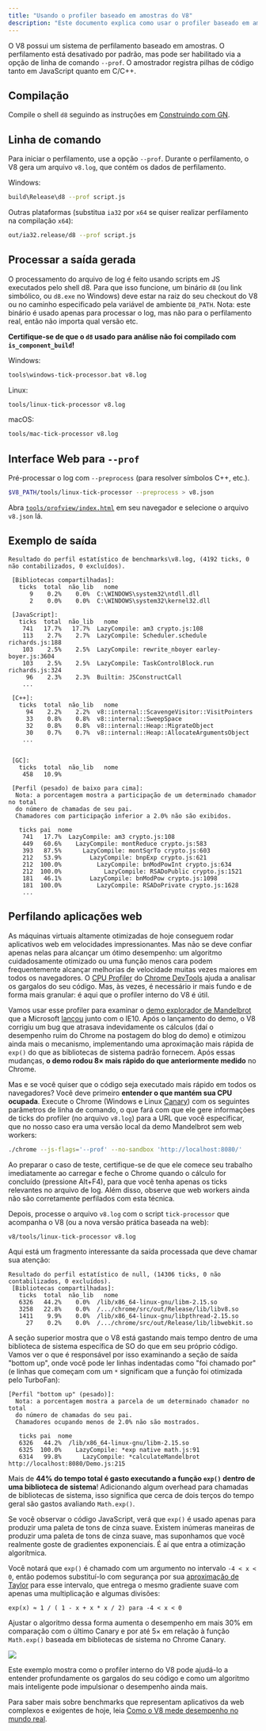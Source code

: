 ```yaml
---
title: "Usando o profiler baseado em amostras do V8"
description: "Este documento explica como usar o profiler baseado em amostras do V8."
---
```

O V8 possui um sistema de perfilamento baseado em amostras. O perfilamento está desativado por padrão, mas pode ser habilitado via a opção de linha de comando `--prof`. O amostrador registra pilhas de código tanto em JavaScript quanto em C/C++.

## Compilação

Compile o shell `d8` seguindo as instruções em [Construindo com GN](/docs/build-gn).

## Linha de comando

Para iniciar o perfilamento, use a opção `--prof`. Durante o perfilamento, o V8 gera um arquivo `v8.log`, que contém os dados de perfilamento.

Windows:

```bash
build\Release\d8 --prof script.js
```

Outras plataformas (substitua `ia32` por `x64` se quiser realizar perfilamento na compilação `x64`):

```bash
out/ia32.release/d8 --prof script.js
```

## Processar a saída gerada

O processamento do arquivo de log é feito usando scripts em JS executados pelo shell d8. Para que isso funcione, um binário `d8` (ou link simbólico, ou `d8.exe` no Windows) deve estar na raiz do seu checkout do V8 ou no caminho especificado pela variável de ambiente `D8_PATH`. Nota: este binário é usado apenas para processar o log, mas não para o perfilamento real, então não importa qual versão etc.

**Certifique-se de que o `d8` usado para análise não foi compilado com `is_component_build`!**

Windows:

```bash
tools\windows-tick-processor.bat v8.log
```

Linux:

```bash
tools/linux-tick-processor v8.log
```

macOS:

```bash
tools/mac-tick-processor v8.log
```

## Interface Web para `--prof`

Pré-processar o log com `--preprocess` (para resolver símbolos C++, etc.).

```bash
$V8_PATH/tools/linux-tick-processor --preprocess > v8.json
```

Abra [`tools/profview/index.html`](https://v8.dev/tools/head/profview) em seu navegador e selecione o arquivo `v8.json` lá.

## Exemplo de saída

```
Resultado do perfil estatístico de benchmarks\v8.log, (4192 ticks, 0 não contabilizados, 0 excluídos).

 [Bibliotecas compartilhadas]:
   ticks  total  não_lib   nome
      9    0.2%    0.0%  C:\WINDOWS\system32\ntdll.dll
      2    0.0%    0.0%  C:\WINDOWS\system32\kernel32.dll

 [JavaScript]:
   ticks  total  não_lib   nome
    741   17.7%   17.7%  LazyCompile: am3 crypto.js:108
    113    2.7%    2.7%  LazyCompile: Scheduler.schedule richards.js:188
    103    2.5%    2.5%  LazyCompile: rewrite_nboyer earley-boyer.js:3604
    103    2.5%    2.5%  LazyCompile: TaskControlBlock.run richards.js:324
     96    2.3%    2.3%  Builtin: JSConstructCall
    ...

 [C++]:
   ticks  total  não_lib   nome
     94    2.2%    2.2%  v8::internal::ScavengeVisitor::VisitPointers
     33    0.8%    0.8%  v8::internal::SweepSpace
     32    0.8%    0.8%  v8::internal::Heap::MigrateObject
     30    0.7%    0.7%  v8::internal::Heap::AllocateArgumentsObject
    ...


 [GC]:
   ticks  total  não_lib   nome
    458   10.9%

 [Perfil (pesado) de baixo para cima]:
  Nota: a porcentagem mostra a participação de um determinado chamador no total
  do número de chamadas de seu pai.
  Chamadores com participação inferior a 2.0% não são exibidos.

   ticks pai  nome
    741   17.7%  LazyCompile: am3 crypto.js:108
    449   60.6%    LazyCompile: montReduce crypto.js:583
    393   87.5%      LazyCompile: montSqrTo crypto.js:603
    212   53.9%        LazyCompile: bnpExp crypto.js:621
    212  100.0%          LazyCompile: bnModPowInt crypto.js:634
    212  100.0%            LazyCompile: RSADoPublic crypto.js:1521
    181   46.1%        LazyCompile: bnModPow crypto.js:1098
    181  100.0%          LazyCompile: RSADoPrivate crypto.js:1628
    ...
```

## Perfilando aplicações web

As máquinas virtuais altamente otimizadas de hoje conseguem rodar aplicativos web em velocidades impressionantes. Mas não se deve confiar apenas nelas para alcançar um ótimo desempenho: um algoritmo cuidadosamente otimizado ou uma função menos cara podem frequentemente alcançar melhorias de velocidade muitas vezes maiores em todos os navegadores. O [CPU Profiler](https://developers.google.com/web/tools/chrome-devtools/evaluate-performance/reference) do [Chrome DevTools](https://developers.google.com/web/tools/chrome-devtools/) ajuda a analisar os gargalos do seu código. Mas, às vezes, é necessário ir mais fundo e de forma mais granular: é aqui que o profiler interno do V8 é útil.

Vamos usar esse profiler para examinar o [demo explorador de Mandelbrot](https://web.archive.org/web/20130313064141/http://ie.microsoft.com/testdrive/performance/mandelbrotexplorer/) que a Microsoft [lançou](https://blogs.msdn.microsoft.com/ie/2012/11/13/ie10-fast-fluid-perfect-for-touch-and-available-now-for-windows-7/) junto com o IE10. Após o lançamento do demo, o V8 corrigiu um bug que atrasava indevidamente os cálculos (daí o desempenho ruim do Chrome na postagem do blog do demo) e otimizou ainda mais o mecanismo, implementando uma aproximação mais rápida de `exp()` do que as bibliotecas de sistema padrão fornecem. Após essas mudanças, **o demo rodou 8× mais rápido do que anteriormente medido** no Chrome.

Mas e se você quiser que o código seja executado mais rápido em todos os navegadores? Você deve primeiro **entender o que mantém sua CPU ocupada**. Execute o Chrome (Windows e Linux [Canary](https://tools.google.com/dlpage/chromesxs)) com os seguintes parâmetros de linha de comando, o que fará com que ele gere informações de ticks do profiler (no arquivo `v8.log`) para a URL que você especificar, que no nosso caso era uma versão local da demo Mandelbrot sem web workers:

```bash
./chrome --js-flags='--prof' --no-sandbox 'http://localhost:8080/'
```

Ao preparar o caso de teste, certifique-se de que ele comece seu trabalho imediatamente ao carregar e feche o Chrome quando o cálculo for concluído (pressione Alt+F4), para que você tenha apenas os ticks relevantes no arquivo de log. Além disso, observe que web workers ainda não são corretamente perfilados com esta técnica.

Depois, processe o arquivo `v8.log` com o script `tick-processor` que acompanha o V8 (ou a nova versão prática baseada na web):

```bash
v8/tools/linux-tick-processor v8.log
```

Aqui está um fragmento interessante da saída processada que deve chamar sua atenção:

```
Resultado do perfil estatístico de null, (14306 ticks, 0 não contabilizados, 0 excluídos).
 [Bibliotecas compartilhadas]:
   ticks  total  não_lib   nome
   6326   44.2%    0.0%  /lib/x86_64-linux-gnu/libm-2.15.so
   3258   22.8%    0.0%  /.../chrome/src/out/Release/lib/libv8.so
   1411    9.9%    0.0%  /lib/x86_64-linux-gnu/libpthread-2.15.so
     27    0.2%    0.0%  /.../chrome/src/out/Release/lib/libwebkit.so
```

A seção superior mostra que o V8 está gastando mais tempo dentro de uma biblioteca de sistema específica de SO do que em seu próprio código. Vamos ver o que é responsável por isso examinando a seção de saída "bottom up", onde você pode ler linhas indentadas como "foi chamado por" (e linhas que começam com um `*` significam que a função foi otimizada pelo TurboFan):

```
[Perfil "bottom up" (pesado)]:
  Nota: a porcentagem mostra a parcela de um determinado chamador no total
  do número de chamadas do seu pai.
  Chamadores ocupando menos de 2.0% não são mostrados.

   ticks pai  nome
   6326   44.2%  /lib/x86_64-linux-gnu/libm-2.15.so
   6325  100.0%    LazyCompile: *exp native math.js:91
   6314   99.8%      LazyCompile: *calculateMandelbrot http://localhost:8080/Demo.js:215
```

Mais de **44% do tempo total é gasto executando a função `exp()` dentro de uma biblioteca de sistema**! Adicionando algum overhead para chamadas de bibliotecas de sistema, isso significa que cerca de dois terços do tempo geral são gastos avaliando `Math.exp()`.

Se você observar o código JavaScript, verá que `exp()` é usado apenas para produzir uma paleta de tons de cinza suave. Existem inúmeras maneiras de produzir uma paleta de tons de cinza suave, mas suponhamos que você realmente goste de gradientes exponenciais. É aí que entra a otimização algorítmica.

Você notará que `exp()` é chamado com um argumento no intervalo `-4 < x < 0`, então podemos substituí-lo com segurança por sua [aproximação de Taylor](https://en.wikipedia.org/wiki/Taylor_series) para esse intervalo, que entrega o mesmo gradiente suave com apenas uma multiplicação e algumas divisões:

```
exp(x) ≈ 1 / ( 1 - x + x * x / 2) para -4 < x < 0
```

Ajustar o algoritmo dessa forma aumenta o desempenho em mais 30% em comparação com o último Canary e por até 5× em relação à função `Math.exp()` baseada em bibliotecas de sistema no Chrome Canary.

![](/_img/docs/profile/mandelbrot.png)

Este exemplo mostra como o profiler interno do V8 pode ajudá-lo a entender profundamente os gargalos do seu código e como um algoritmo mais inteligente pode impulsionar o desempenho ainda mais.

Para saber mais sobre benchmarks que representam aplicativos da web complexos e exigentes de hoje, leia [Como o V8 mede desempenho no mundo real](/blog/real-world-performance).
